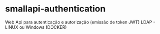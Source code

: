 # smallapi-authentication
Web Api para autenticação e autorização (emissão de token JWT) LDAP - LINUX ou Windows (DOCKER)
